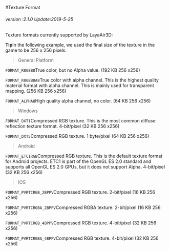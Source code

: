 #Texture Format

###### *version :2.1.0   Update:2019-5-25*

Texture formats currently supported by LayaAir3D:

**Tip**In the following example, we used the final size of the texture in the game to be 256 x 256 pixels.

> General Platform

`FORMAT_R8G8B8`True color, but no Alpha value. (192 KB 256 x256)

`FORMAT_R8G8B8A8`True color with alpha channel. This is the highest quality material format with alpha channel. This is mainly used for transparent mapping. (256 KB 256 x256)

`FORMAT_ALPHA8`High quality alpha channel, no color. (64 KB 256 x256)

> Windows

`FORMAT_DXT1`Compressed RGB texture. This is the most common diffuse reflection texture format. 4-bit/pixel (32 KB 256 x256)

`FORMAT_DXT5`Compressed RGB texture. 1 byte/pixel (64 KB 256 x256)

> Android

`FORMAT_ETC1RGB`Compressed RGB texture. This is the default texture format for Android projects. ETC1 is part of the OpenGL ES 2.0 standard and supports all OpenGL ES 2.0 GPUs, but it does not support Alpha. 4-bit/pixel (32 KB 256 x256)

> IOS

`FORMAT_PVRTCRGB_2BPPV`Compressed RGB texture. 2-bit/pixel (16 KB 256 x256)

`FORMAT_PVRTCRGBA_2BPPV`Compressed RGBA texture. 2-bit/pixel (16 KB 256 x256)

`FORMAT_PVRTCRGB_4BPPV`Compressed RGB texture. 4-bit/pixel (32 KB 256 x256)

`FORMAT_PVRTCRGBA_4BPPV`Compressed RGB texture. 4-bit/pixel (32 KB 256 x256)